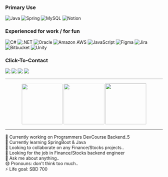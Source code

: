 ### Primary Use
![Java](https://img.shields.io/badge/Java-ED8B00?style=for-the-badge&logo=openjdk&logoColor=white)
![Spring](https://img.shields.io/badge/Spring-6DB33F?style=for-the-badge&logo=spring&logoColor=white)
![MySQL](https://img.shields.io/badge/mysql-4479A1.svg?style=for-the-badge&logo=mysql&logoColor=white)
![Notion](https://img.shields.io/badge/Notion-%23000000.svg?style=for-the-badge&logo=notion&logoColor=white)

### Experienced for work / for fun 
![C#](https://img.shields.io/badge/C%23-239120?style=for-the-badge&logo=c-sharp&logoColor=white)
![.NET](https://img.shields.io/badge/.NET-5C2D91?style=for-the-badge&logo=.net&logoColor=white)
![Oracle](https://img.shields.io/badge/Oracle-F80000?style=for-the-badge&logo=oracle&logoColor=black)
![Amazon AWS](https://img.shields.io/badge/Amazon_AWS-232F3E?style=for-the-badge&logo=amazon-aws&logoColor=white)
![JavaScript](https://img.shields.io/badge/JavaScript-F7DF1E?style=for-the-badge&logo=JavaScript&logoColor=white)
![Figma](https://img.shields.io/badge/Figma-F24E1E?style=for-the-badge&logo=figma&logoColor=white)
![Jira](https://img.shields.io/badge/Jira-0052CC?style=for-the-badge&logo=Jira&logoColor=white)
![Bitbucket](https://img.shields.io/badge/Bitbucket-0747a6?style=for-the-badge&logo=bitbucket&logoColor=white)
![Unity](https://img.shields.io/badge/Unity-100000?style=for-the-badge&logo=unity&logoColor=white)

### Click-To-Contact
<a href="mailto:wdg0434@gmail.com"><img src="https://img.shields.io/badge/Gmail-D14836?style=for-the-badge&logo=gmail&logoColor=white"/></a>
<a href="https://www.linkedin.com/in/%EB%8F%99%EA%B7%A0-%EC%9A%B0-6778aa16b/"><img src="https://img.shields.io/badge/LinkedIn-0077B5?style=for-the-badge&logo=linkedin&logoColor=whitee"/></a>
<a href="https://www.instagram.com/w___joseph/"><img src="https://img.shields.io/badge/Instagram-E4405F?style=for-the-badge&logo=instagram&logoColor=white"/></a>
<a href="https://open.spotify.com/user/woodong327?si=48b2490a8eb84b0b"><img src="https://img.shields.io/badge/Spotify-1ED760?style=for-the-badge&logo=spotify&logoColor=white"/></a>

<hr><p align="center">
  <img src="https://github-readme-stats.vercel.app/api/top-langs/?username=thisis-joe&layout=compact&theme=github_dark" 
       style="height: 130px; width: auto;" >
  <img src="https://github-readme-stats.vercel.app/api?username=thisis-joe&layout=compact&show_icons=true&theme=github_dark" 
       style="height: 130px; width: auto;" >
  <img src="http://mazassumnida.wtf/api/v2/generate_badge?boj=ehdrbs327" 
       style="height: 131px; width: auto;" >
</p><hr>

🔭 Currently working on Programmers DevCourse Backend_5<br>
🌱 Currently learning SpringBoot & Java <br>
👯 Looking to collaborate on any Finance/Stocks projects.. <br>
🤔 Looking for the job in Finance/Stocks backend engineer<br>
💬 Ask me about anything.. <br>
😄 Pronouns: don't think too much..<br>
⚡ Life goal: SBD 700
